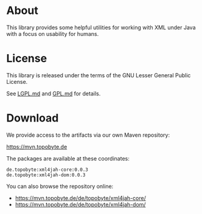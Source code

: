 # About

This library provides some helpful utilities for working with XML under
Java with a focus on usability for humans.

# License

This library is released under the terms of the GNU Lesser General Public
License.

See [LGPL.md](LGPL.md) and [GPL.md](GPL.md) for details.

# Download

We provide access to the artifacts via our own Maven repository:

<https://mvn.topobyte.de>

The packages are available at these coordinates:

    de.topobyte:xml4jah-core:0.0.3
    de.topobyte:xml4jah-dom:0.0.3

You can also browse the repository online:

* <https://mvn.topobyte.de/de/topobyte/xml4jah-core/>
* <https://mvn.topobyte.de/de/topobyte/xml4jah-dom/>
